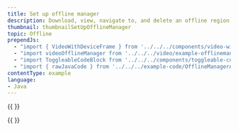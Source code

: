 ```yaml
---
title: Set up offline manager
description: Download, view, navigate to, and delete an offline region.
thumbnail: thumbnailSetUpOfflineManager
topic: Offline
prependJs:
  - "import { VideoWithDeviceFrame } from '../../../components/video-with-device-frame'"
  - "import videoOfflineManager from '../../../video/example-offlinemanager.mp4'"
  - "import ToggleableCodeBlock from '../../../components/toggleable-code-block'"
  - "import { rawJavaCode } from '../../../example-code/OfflineManagerActivity.js'"
contentType: example
language:
- Java
---
```


{{
  <VideoWithDeviceFrame
    videoFile={videoOfflineManager}
    rotation="vertical"
    device="pixel-2"
  />
}}

<!-- Any notes about this example would go here.  -->

{{
  <ToggleableCodeBlock
    java={rawJavaCode}
  />
}}
